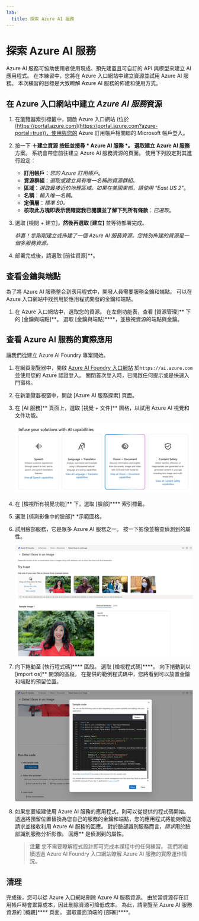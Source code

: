 ```yaml
---
lab:
  title: 探索 Azure AI 服務
---
```


# 探索 Azure AI 服務

Azure AI 服務可協助使用者使用現成、預先建置且可自訂的 API 與模型來建立 AI 應用程式。 在本練習中，您將在 Azure 入口網站中建立資源並試用 Azure AI 服務。 本次練習的目標是大致瞭解 Azure AI 服務的佈建和使用方式。

## 在 Azure 入口網站中建立 *Azure AI 服務*資源

1. 在瀏覽器索引標籤中，開啟 Azure 入口網站 (位於 [https://portal.azure.com](https://portal.azure.com?azure-portal=true))，使用與您的 Azure 訂用帳戶相關聯的 Microsoft 帳戶登入。

1. 按一下 **＋建立資源 **按鈕並搜尋  * Azure AI 服務 *。 選取**建立** **Azure AI 服務**方案。 系統會帶您前往建立 Azure AI 服務資源的頁面。 使用下列設定對其進行設定：
    - **訂用帳戶**：*您的 Azure 訂用帳戶*。
    - **資源群組**：*選取或建立具有唯一名稱的資源群組*。
    - **區域**：*選取最接近的地理區域。如果在美國東部，請使用 "East US 2"*。
    - **名稱**：*輸入唯一名稱*。
    - **定價層**：*標準 S0。*
    - **核取此方塊即表示我確認我已閱讀並了解下列所有條款**：*已選取*。

1. 選取 [檢閱 + 建立]****，然後再選取 [建立]**** 並等待部署完成。

    *恭喜！您剛剛建立或佈建了一個 Azure AI 服務資源。您特別佈建的資源是一個多服務資源。*

1. 部署完成後，請選取 [前往資源]**。 

## 查看金鑰與端點

為了將 Azure AI 服務整合到應用程式中，開發人員需要服務金鑰和端點。 可以在 Azure 入口網站中找到用於應用程式開發的金鑰和端點。 

1. 在 Azure 入口網站中，選取您的資源。 在左側功能表，查看 [資源管理]** 下的 [金鑰與端點]**。 選取 [金鑰與端點]****，並檢視資源的端點與金鑰。 

## 查看 Azure AI 服務的實際應用

讓我們從建立 Azure AI Foundry 專案開始。

1. 在網頁瀏覽器中，開啟 [Azure AI Foundry 入口網站](https://ai.azure.com) 於`https://ai.azure.com` 並使用您的 Azure 認證登入。 關閉首次登入時，已開啟任何提示或是快速入門窗格。
 
1. 在新瀏覽器視窗中，開啟 [Azure AI 服務探索] 頁面[](https://ai.azure.com/explore/aiservices)。

1. 在 [AI 服務]** 頁面上，選取 [視覺 + 文件]** 圖格，以試用 Azure AI 視覺和文件功能。

    ![在 [AI 服務] 頁面上選取 [視覺與文件] 圖格的螢幕擷取畫面。](./media/vision-document-tile.png)

1. 在 [檢視所有視覺功能]** 下，選取 [臉部]**** 索引標籤。 

1. 選取 [偵測影像中的臉部]* *示範圖格。 

1. 試用臉部服務，它是眾多 Azure AI 服務之一。 按一下影像並檢查偵測到的屬性。 

    ![Azure AI Foundry 入口網站中偵測臉部示範的螢幕擷取畫面。](./media/detect-faces-demo.png)

1. 向下捲動至 [執行程式碼]**** 區段。 選取 [檢視程式碼]****。 向下捲動到以 [import os]** 開頭的區段。 在提供的範例程式碼中，您將看到可以放置金鑰和端點的預留位置。

    ![檢視程式碼螢幕的螢幕擷取畫面，其中顯示了金鑰和端點的程式碼預留位置。](./media/view-code-example.png) 

1. 如果您要組建使用 Azure AI 服務的應用程式，則可以從提供的程式碼開始。 透過將預留位置替換為您自己的服務的金鑰和端點，您的應用程式將能夠傳送請求並接收利用 Azure AI 服務的回應。 對於臉部識別服務而言，*請求*用於臉部識別服務分析影像。 回應** 是偵測到的屬性。 

    >**注意** 您不需要瞭解程式設計即可完成本課程中的任何練習。 我們將繼續透過 Azure AI Foundry 入口網站瞭解 Azure AI 服務的實際運作情況。  
 
## 清理 

完成後，您可以從 Azure 入口網站刪除 Azure AI 服務資源。 由於當資源存在訂用帳戶時會累算成本，因此刪除資源可降低成本。 為此，請瀏覽至 Azure AI 服務資源的 [概觀]**** 頁面。 選取畫面頂端的 [部署]****。

